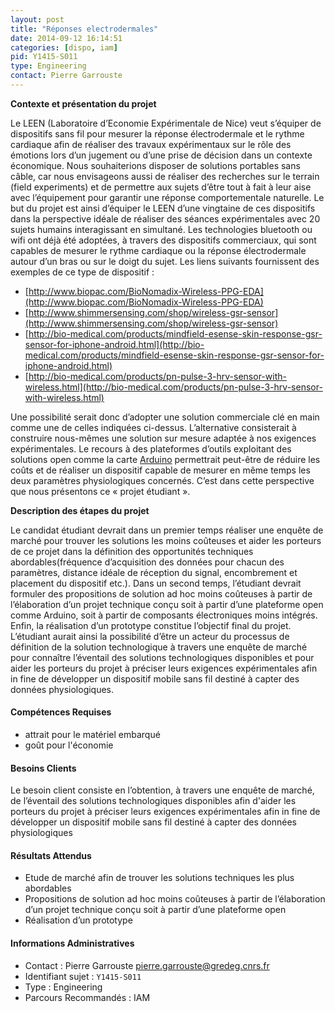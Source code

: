 ```yaml
---
layout: post
title: "Réponses electrodermales"
date: 2014-09-12 16:14:51
categories: [dispo, iam]
pid: Y1415-S011
type: Engineering
contact: Pierre Garrouste
---
```

       
**Contexte et présentation du projet**

Le LEEN (Laboratoire d’Economie Expérimentale de Nice) veut s’équiper de dispositifs sans fil pour mesurer la réponse électrodermale et le rythme cardiaque  afin de réaliser des travaux expérimentaux sur le rôle des émotions lors d’un jugement ou d’une prise de décision dans un contexte économique. Nous souhaiterions disposer de solutions portables sans câble, car nous envisageons aussi de réaliser des recherches sur le terrain (field experiments) et de permettre aux sujets d’être tout à fait à leur aise avec l’équipement pour garantir une réponse comportementale naturelle.
Le but du projet est ainsi d’équiper le LEEN d’une vingtaine de ces dispositifs dans la perspective idéale de réaliser des séances expérimentales avec 20 sujets humains interagissant en simultané.
Les technologies bluetooth ou wifi ont déjà été adoptées, à travers des dispositifs commerciaux, qui sont capables de mesurer le rythme cardiaque ou la réponse électrodermale autour d’un bras ou sur le doigt du sujet. Les liens suivants fournissent des exemples de ce type de dispositif :

- [http://www.biopac.com/BioNomadix-Wireless-PPG-EDA](http://www.biopac.com/BioNomadix-Wireless-PPG-EDA)
- [http://www.shimmersensing.com/shop/wireless-gsr-sensor](http://www.shimmersensing.com/shop/wireless-gsr-sensor)
- [http://bio-medical.com/products/mindfield-esense-skin-response-gsr-sensor-for-iphone-android.html](http://bio-medical.com/products/mindfield-esense-skin-response-gsr-sensor-for-iphone-android.html)
- [http://bio-medical.com/products/pn-pulse-3-hrv-sensor-with-wireless.html](http://bio-medical.com/products/pn-pulse-3-hrv-sensor-with-wireless.html)

Une possibilité serait donc d’adopter une solution commerciale clé en main comme une de celles indiquées ci-dessus. L’alternative consisterait à construire nous-mêmes une solution sur mesure adaptée à nos exigences expérimentales. Le recours à des plateformes d’outils exploitant des solutions open comme la carte [Arduino](http://arduino.cc) permettrait peut-être de réduire les coûts et de réaliser un dispositif capable de mesurer en même temps les deux paramètres physiologiques concernés. C’est dans cette perspective que nous présentons ce « projet étudiant ».

**Description des étapes du projet**

Le candidat étudiant devrait dans un premier temps réaliser une enquête de marché pour trouver les solutions les moins coûteuses et aider les porteurs de ce projet dans la définition des opportunités techniques abordables(fréquence d’acquisition des données pour chacun des paramètres, distance idéale de réception du signal, encombrement et placement du dispositif etc.). Dans un second temps, l’étudiant devrait formuler des propositions de solution ad hoc moins coûteuses à partir de l’élaboration d’un projet technique conçu soit à partir d’une plateforme open comme Arduino, soit à partir de composants électroniques moins intégrés. Enfin, la réalisation d’un prototype constitue l’objectif final du projet. 
L’étudiant aurait ainsi la possibilité d’être un acteur du processus de définition de la solution technologique à travers une enquête de marché pour connaître l’éventail des solutions technologiques disponibles et pour aider les porteurs du projet à préciser leurs exigences expérimentales afin in fine de développer un dispositif mobile sans fil destiné à capter des données physiologiques.

#### Compétences Requises
 * attrait pour le matériel embarqué
 * goût pour l'économie


#### Besoins Clients
Le besoin client consiste en l’obtention, à travers une enquête de marché, de l’éventail des solutions technologiques disponibles afin d'aider les porteurs du projet à préciser leurs exigences expérimentales afin in fine de développer un dispositif mobile sans fil destiné à capter des données physiologiques

#### Résultats Attendus
 * Etude de marché afin de trouver les solutions techniques les plus abordables
 * Propositions de solution ad hoc moins coûteuses à partir de l’élaboration d’un projet technique conçu soit à partir d’une plateforme open
 * Réalisation d’un prototype
     

#### Informations Administratives
  * Contact : Pierre Garrouste <pierre.garrouste@gredeg.cnrs.fr>
  * Identifiant sujet : `Y1415-S011`
  * Type : Engineering
  * Parcours Recommandés : IAM
     